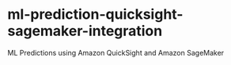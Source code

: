 # ml-prediction-quicksight-sagemaker-integration
ML Predictions using Amazon QuickSight and Amazon SageMaker
